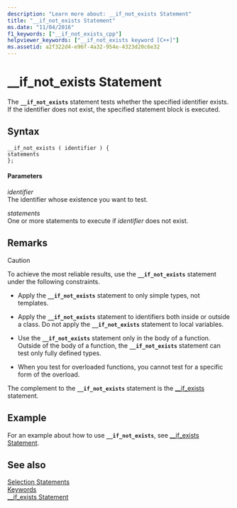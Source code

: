 ```yaml
---
description: "Learn more about: __if_not_exists Statement"
title: "__if_not_exists Statement"
ms.date: "11/04/2016"
f1_keywords: ["__if_not_exists_cpp"]
helpviewer_keywords: ["__if_not_exists keyword [C++]"]
ms.assetid: a2f322d4-e96f-4a32-954e-4323d20c6e32
---
```

# __if_not_exists Statement

The **`__if_not_exists`** statement tests whether the specified identifier exists. If the identifier does not exist, the specified statement block is executed.

## Syntax

```
__if_not_exists ( identifier ) {
statements
};
```

#### Parameters

*identifier*\
The identifier whose existence you want to test.

*statements*\
One or more statements to execute if *identifier* does not exist.

## Remarks

> [!CAUTION]
> To achieve the most reliable results, use the **`__if_not_exists`** statement under the following constraints.

- Apply the **`__if_not_exists`** statement to only simple types, not templates.

- Apply the **`__if_not_exists`** statement to identifiers both inside or outside a class. Do not apply the **`__if_not_exists`** statement to local variables.

- Use the **`__if_not_exists`** statement only in the body of a function. Outside of the body of a function, the **`__if_not_exists`** statement can test only fully defined types.

- When you test for overloaded functions, you cannot test for a specific form of the overload.

The complement to the **`__if_not_exists`** statement is the [__if_exists](../cpp/if-exists-statement.md) statement.

## Example

For an example about how to use **`__if_not_exists`**, see [__if_exists Statement](../cpp/if-exists-statement.md).

## See also

[Selection Statements](../cpp/selection-statements-cpp.md)<br/>
[Keywords](../cpp/keywords-cpp.md)<br/>
[__if_exists Statement](../cpp/if-exists-statement.md)

